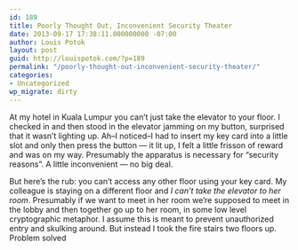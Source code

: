 ```yaml
---
id: 189
title: Poorly Thought Out, Inconvenient Security Theater
date: 2013-09-17 17:38:11.000000000 -07:00
author: Louis Potok
layout: post
guid: http://louispotok.com/?p=189
permalink: "/poorly-thought-out-inconvenient-security-theater/"
categories:
- Uncategorized
wp_migrate: dirty
---
```

At my hotel in Kuala Lumpur you can&#8217;t just take the elevator to your floor. I checked in and then stood in the elevator jamming on my button, surprised that it wasn&#8217;t lighting up. Ah&#8211;I noticed&#8211;I had to insert my key card into a little slot and only then press the button &#8212; it lit up, I felt a little frisson of reward and was on my way. Presumably the apparatus is necessary for &#8220;security reasons&#8221;. A little inconvenient &#8212; no big deal.

But here&#8217;s the rub: you can&#8217;t access any other floor using your key card. My colleague is staying on a different floor and _I can&#8217;t take the elevator to her room_. Presumably if we want to meet in her room we&#8217;re supposed to meet in the lobby and then together go up to her room, in some low level cryptographic metaphor. I assume this is meant to prevent unauthorized entry and skulking around. But instead I took the fire stairs two floors up. Problem solved

&nbsp;